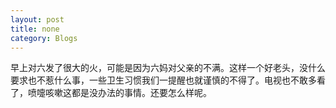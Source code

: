 ```yaml
---
layout: post 
title: none
category: Blogs
---
```


早上对六发了很大的火，可能是因为六妈对父亲的不满。这样一个好老头，没什么要求也不惹什么事，一些卫生习惯我们一提醒也就谨慎的不得了。电视也不敢多看了，喷嚏咳嗽这都是没办法的事情。还要怎么样呢。
